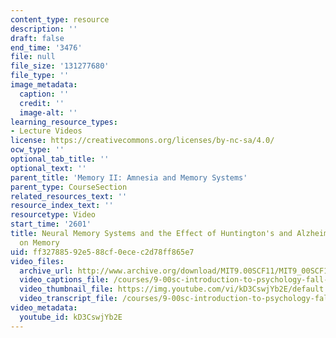 ```yaml
---
content_type: resource
description: ''
draft: false
end_time: '3476'
file: null
file_size: '131277680'
file_type: ''
image_metadata:
  caption: ''
  credit: ''
  image-alt: ''
learning_resource_types:
- Lecture Videos
license: https://creativecommons.org/licenses/by-nc-sa/4.0/
ocw_type: ''
optional_tab_title: ''
optional_text: ''
parent_title: 'Memory II: Amnesia and Memory Systems'
parent_type: CourseSection
related_resources_text: ''
resource_index_text: ''
resourcetype: Video
start_time: '2601'
title: Neural Memory Systems and the Effect of Huntington's and Alzheimer's Diseases
  on Memory
uid: ff327885-92e5-88cf-0ece-c2d78ff865e7
video_files:
  archive_url: http://www.archive.org/download/MIT9.00SCF11/MIT9_00SCF11_lec11_300k.mp4
  video_captions_file: /courses/9-00sc-introduction-to-psychology-fall-2011/49f2c2bafc3258fb928682e263e2fe51_kD3CswjYb2E.vtt
  video_thumbnail_file: https://img.youtube.com/vi/kD3CswjYb2E/default.jpg
  video_transcript_file: /courses/9-00sc-introduction-to-psychology-fall-2011/5f1d1d0466e0b2c5796fa200d7e52a34_kD3CswjYb2E.pdf
video_metadata:
  youtube_id: kD3CswjYb2E
---
```


